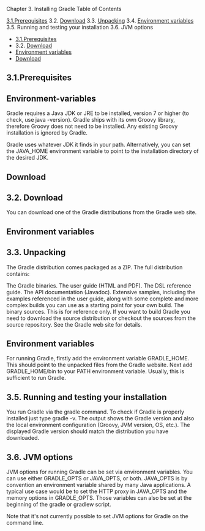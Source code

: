 Chapter 3. Installing Gradle
Table of Contents

[3.1.Prerequisites](#3.1.Prerequisites)
3.2. [Download](#Download)
3.3. [Unpacking](#jump)
3.4. [Environment variables](#Environment-variables)
3.5. Running and testing your installation
3.6. JVM options

* [3.1.Prerequisites](#3.1.Prerequisites)
* 3.2. [Download](#Download)
* [Environment variables](#Environment-variables)
* [Download](#Download)

## 3.1.Prerequisites
## Environment-variables
Gradle requires a Java JDK or JRE to be installed, version 7 or higher (to check, use java -version). Gradle ships with its own Groovy library, therefore Groovy does not need to be installed. Any existing Groovy installation is ignored by Gradle.

Gradle uses whatever JDK it finds in your path. Alternatively, you can set the JAVA_HOME environment variable to point to the installation directory of the desired JDK.
## Download
## 3.2. Download
You can download one of the Gradle distributions from the Gradle web site.
## Environment variables
## <span id="jump">3.3. Unpacking</span>
The Gradle distribution comes packaged as a ZIP. The full distribution contains:

The Gradle binaries.
The user guide (HTML and PDF).
The DSL reference guide.
The API documentation (Javadoc).
Extensive samples, including the examples referenced in the user guide, along with some complete and more complex builds you can use as a starting point for your own build.
The binary sources. This is for reference only. If you want to build Gradle you need to download the source distribution or checkout the sources from the source repository. See the Gradle web site for details.
## Environment variables
For running Gradle, firstly add the environment variable GRADLE_HOME. This should point to the unpacked files from the Gradle website. Next add GRADLE_HOME/bin to your PATH environment variable. Usually, this is sufficient to run Gradle.

## 3.5. Running and testing your installation
You run Gradle via the gradle command. To check if Gradle is properly installed just type gradle -v. The output shows the Gradle version and also the local environment configuration (Groovy, JVM version, OS, etc.). The displayed Gradle version should match the distribution you have downloaded.

## 3.6. JVM options
JVM options for running Gradle can be set via environment variables. You can use either GRADLE_OPTS or JAVA_OPTS, or both. JAVA_OPTS is by convention an environment variable shared by many Java applications. A typical use case would be to set the HTTP proxy in JAVA_OPTS and the memory options in GRADLE_OPTS. Those variables can also be set at the beginning of the gradle or gradlew script.

Note that it's not currently possible to set JVM options for Gradle on the command line.